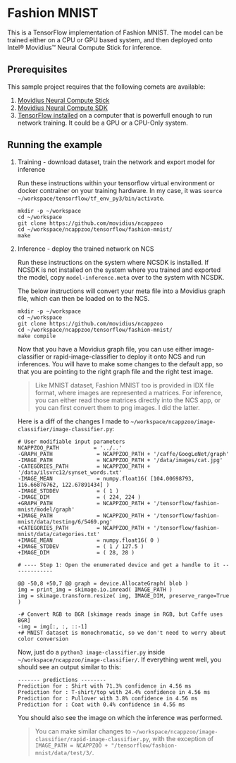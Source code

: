 # Fashion MNIST

This is a TensorFlow implementation of Fashion MNIST. The model can be trained either on a CPU or GPU based system, and then deployed onto Intel® Movidius™ Neural Compute Stick for inference.

## Prerequisites

This sample project requires that the following comets are available:
1. <a href="https://developer.movidius.com/buy" target="_blank">Movidius Neural Compute Stick</a>
2. <a href="https://developer.movidius.com/start" target="_blank">Movidius Neural Compute SDK</a>
3. <a href="https://www.tensorflow.org/install/install_linux">TensorFlow installed</a> on a computer that is powerfull enough to run network training. It could be a GPU or a CPU-Only system.

## Running the example

1. Training - download dataset, train the network and export model for inference

   Run these instructions within your tensorflow virtual environment or docker contrainer on your training hardware. In my case, it was `source ~/workspace/tensorflow/tf_env_py3/bin/activate`.

   ~~~
   mkdir -p ~/workspace
   cd ~/workspace
   git clone https://github.com/movidius/ncappzoo
   cd ~/workspace/ncappzoo/tensorflow/fashion-mnist/
   make
   ~~~

2. Inference - deploy the trained network on NCS

   Run these instructions on the system where NCSDK is installed. If NCSDK is not installed on the system where you trained and exported the model, copy `model-inference.meta` over to the system with NCSDK.

   The below instructions will convert your meta file into a Movidius graph file, which can then be loaded on to the NCS.

   ~~~
   mkdir -p ~/workspace
   cd ~/workspace
   git clone https://github.com/movidius/ncappzoo
   cd ~/workspace/ncappzoo/tensorflow/fashion-mnist/
   make compile
   ~~~

   Now that you have a Movidius graph file, you can use either image-classifier or rapid-image-classifier to deploy it onto NCS and run inferences. You will have to make some changes to the default app, so that you are pointing to the right graph file and the right test image.

   > Like MNIST dataset, Fashion MNIST too is provided in IDX file format, where images are represented a matrices. For inference, you can either read those matrices directly into the NCS app, or you can first convert them to png images. I did the latter.

   Here is a diff of the changes I made to `~/workspace/ncappzoo/image-classifier/image-classifier.py`:

   ~~~
   # User modifiable input parameters
   NCAPPZOO_PATH           = '../..'
   -GRAPH_PATH              = NCAPPZOO_PATH + '/caffe/GoogLeNet/graph'
   -IMAGE_PATH              = NCAPPZOO_PATH + '/data/images/cat.jpg'
   -CATEGORIES_PATH         = NCAPPZOO_PATH + '/data/ilsvrc12/synset_words.txt'
   -IMAGE_MEAN              = numpy.float16( [104.00698793, 116.66876762, 122.67891434] )
   -IMAGE_STDDEV            = ( 1 )
   -IMAGE_DIM               = ( 224, 224 )
   +GRAPH_PATH              = NCAPPZOO_PATH + '/tensorflow/fashion-mnist/model/graph'
   +IMAGE_PATH              = NCAPPZOO_PATH + '/tensorflow/fashion-mnist/data/testing/6/5469.png'
   +CATEGORIES_PATH         = NCAPPZOO_PATH + '/tensorflow/fashion-mnist/data/categories.txt'
   +IMAGE_MEAN              = numpy.float16( 0 )
   +IMAGE_STDDEV            = ( 1 / 127.5 )
   +IMAGE_DIM               = ( 28, 28 )

   # ---- Step 1: Open the enumerated device and get a handle to it -------------

   @@ -50,8 +50,7 @@ graph = device.AllocateGraph( blob )
   img = print_img = skimage.io.imread( IMAGE_PATH )
   img = skimage.transform.resize( img, IMAGE_DIM, preserve_range=True )
 
   -# Convert RGB to BGR [skimage reads image in RGB, but Caffe uses BGR]
   -img = img[:, :, ::-1]
   +# MNIST dataset is monochromatic, so we don't need to worry about color conversion
   ~~~

   Now, just do a `python3 image-classifier.py` inside `~/workspace/ncappzoo/image-classifier/`. If everything went well, you should see an output similar to this:

   ~~~
   ------- predictions --------
   Prediction for : Shirt with 71.3% confidence in 4.56 ms
   Prediction for : T-shirt/top with 24.4% confidence in 4.56 ms
   Prediction for : Pullover with 3.8% confidence in 4.56 ms
   Prediction for : Coat with 0.4% confidence in 4.56 ms
   ~~~

   You should also see the image on which the inference was performed.

   > You can make similar changes to `~/workspace/ncappzoo/image-classifier/rapid-image-classifier.py`, with the exception of `IMAGE_PATH = NCAPPZOO + "/tensorflow/fashion-mnist/data/test/3/`. 
